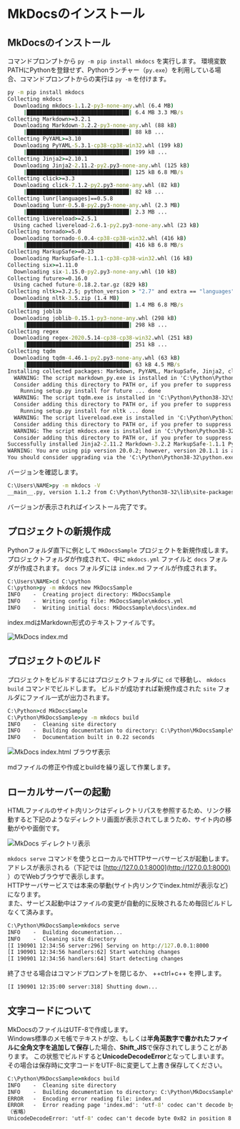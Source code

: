 # MkDocsのインストール

## MkDocsのインストール

コマンドプロンプトから `py -m pip install mkdocs` を実行します。
環境変数PATHにPythonを登録せず、Pythonランチャー（`py.exe`）を利用している場合、コマンドプロンプトからの実行は `py -m` を付けます。

``` bat
py -m pip install mkdocs
Collecting mkdocs
  Downloading mkdocs-1.1.2-py3-none-any.whl (6.4 MB)
     |████████████████████████████████| 6.4 MB 3.3 MB/s
Collecting Markdown>=3.2.1
  Downloading Markdown-3.2.2-py3-none-any.whl (88 kB)
     |████████████████████████████████| 88 kB ...
Collecting PyYAML>=3.10
  Downloading PyYAML-5.3.1-cp38-cp38-win32.whl (199 kB)
     |████████████████████████████████| 199 kB ...
Collecting Jinja2>=2.10.1
  Downloading Jinja2-2.11.2-py2.py3-none-any.whl (125 kB)
     |████████████████████████████████| 125 kB 6.8 MB/s
Collecting click>=3.3
  Downloading click-7.1.2-py2.py3-none-any.whl (82 kB)
     |████████████████████████████████| 82 kB ...
Collecting lunr[languages]==0.5.8
  Downloading lunr-0.5.8-py2.py3-none-any.whl (2.3 MB)
     |████████████████████████████████| 2.3 MB ...
Collecting livereload>=2.5.1
  Using cached livereload-2.6.1-py2.py3-none-any.whl (23 kB)
Collecting tornado>=5.0
  Downloading tornado-6.0.4-cp38-cp38-win32.whl (416 kB)
     |████████████████████████████████| 416 kB 6.8 MB/s
Collecting MarkupSafe>=0.23
  Downloading MarkupSafe-1.1.1-cp38-cp38-win32.whl (16 kB)
Collecting six>=1.11.0
  Downloading six-1.15.0-py2.py3-none-any.whl (10 kB)
Collecting future>=0.16.0
  Using cached future-0.18.2.tar.gz (829 kB)
Collecting nltk>=3.2.5; python_version > "2.7" and extra == "languages"
  Downloading nltk-3.5.zip (1.4 MB)
     |████████████████████████████████| 1.4 MB 6.8 MB/s
Collecting joblib
  Downloading joblib-0.15.1-py3-none-any.whl (298 kB)
     |████████████████████████████████| 298 kB ...
Collecting regex
  Downloading regex-2020.5.14-cp38-cp38-win32.whl (251 kB)
     |████████████████████████████████| 251 kB ...
Collecting tqdm
  Downloading tqdm-4.46.1-py2.py3-none-any.whl (63 kB)
     |████████████████████████████████| 63 kB 4.5 MB/s
Installing collected packages: Markdown, PyYAML, MarkupSafe, Jinja2, click, six, future, joblib, regex, tqdm, nltk, lunr, tornado, livereload, mkdocs
  WARNING: The script markdown_py.exe is installed in 'C:\Python\Python38-32\Scripts' which is not on PATH.
  Consider adding this directory to PATH or, if you prefer to suppress this warning, use --no-warn-script-location.
    Running setup.py install for future ... done
  WARNING: The script tqdm.exe is installed in 'C:\Python\Python38-32\Scripts' which is not on PATH.
  Consider adding this directory to PATH or, if you prefer to suppress this warning, use --no-warn-script-location.
    Running setup.py install for nltk ... done
  WARNING: The script livereload.exe is installed in 'C:\Python\Python38-32\Scripts' which is not on PATH.
  Consider adding this directory to PATH or, if you prefer to suppress this warning, use --no-warn-script-location.
  WARNING: The script mkdocs.exe is installed in 'C:\Python\Python38-32\Scripts' which is not on PATH.
  Consider adding this directory to PATH or, if you prefer to suppress this warning, use --no-warn-script-location.
Successfully installed Jinja2-2.11.2 Markdown-3.2.2 MarkupSafe-1.1.1 PyYAML-5.3.1 click-7.1.2 future-0.18.2 joblib-0.15.1 livereload-2.6.1 lunr-0.5.8 mkdocs-1.1.2 nltk-3.5 regex-2020.5.14 six-1.15.0 tornado-6.0.4 tqdm-4.46.1
WARNING: You are using pip version 20.0.2; however, version 20.1.1 is available.
You should consider upgrading via the 'C:\Python\Python38-32\python.exe -m pip install --upgrade pip' command.
```

バージョンを確認します。

``` bat
C:\Users\NAME>py -m mkdocs -V
__main__.py, version 1.1.2 from C:\Python\Python38-32\lib\site-packages\mkdocs (Python 3.8)
```

バージョンが表示されればインストール完了です。

## プロジェクトの新規作成

Pythonフォルダ直下に例として `MkDocsSample` プロジェクトを新規作成します。
プロジェクトフォルダが作成されて、中に `mkdocs.yml` ファイルと `docs` フォルダが作成されます。
`docs` フォルダには `index.md` ファイルが作成されます。

``` bat
C:\Users\NAME>cd C:\python
C:\python>py -m mkdocs new MkDocsSample
INFO    -  Creating project directory: MkDocsSample
INFO    -  Writing config file: MkDocsSample\mkdocs.yml
INFO    -  Writing initial docs: MkDocsSample\docs\index.md
```

index.mdはMarkdown形式のテキストファイルです。

![MkDocs index.md](img\mkdocs01.png "MkDocs index.md")

## プロジェクトのビルド

プロジェクトをビルドするにはプロジェクトフォルダに `cd` で移動し、 `mkdocs build` コマンドでビルドします。
ビルドが成功すれば新規作成された `site` フォルダにファイル一式が出力されます。

``` bat
C:\Python>cd MkDocsSample
C:\Python\MkDocsSample>py -m mkdocs build
INFO    -  Cleaning site directory
INFO    -  Building documentation to directory: C:\Python\MkDocsSample\site
INFO    -  Documentation built in 0.22 seconds
```

![MkDocs index.html ブラウザ表示](img\mkdocs02.png "MkDocs indexl.html ブラウザ表示")

mdファイルの修正や作成とbuildを繰り返して作業します。

## ローカルサーバーの起動

HTMLファイルのサイト内リンクはディレクトリパスを参照するため、リンク移動すると下記のようなディレクトリ画面が表示されてしまうため、サイト内の移動がやや面倒です。

![MkDocs ディレクトリ表示](img\mkdocs03s.png "MkDocs ディレクトリ表示")

`mkdocs serve` コマンドを使うとローカルでHTTPサーバサービスが起動します。
アドレスが表示される（下記では [http://127.0.0.1:8000](http://127.0.0.1:8000) ）のでWebブラウザで表示します。  
HTTPサーバサービスでは本来の挙動(サイト内リンクでindex.htmlが表示など)になります。  
また、サービス起動中はファイルの変更が自動的に反映されるため毎回ビルドしなくて済みます。

``` bat
C:\Python\MkDocsSample>mkdocs serve
INFO    -  Building documentation...
INFO    -  Cleaning site directory
[I 190901 12:34:56 server:296] Serving on http://127.0.0.1:8000
[I 190901 12:34:56 handlers:62] Start watching changes
[I 190901 12:34:56 handlers:64] Start detecting changes
```

終了させる場合はコマンドプロンプトを閉じるか、 ++ctrl+c++ を押します。

``` bat
[I 190901 12:35:00 server:318] Shutting down...
```

## 文字コードについて

MkDocsのファイルはUTF-8で作成します。  
Windows標準のメモ帳でテキストが空、もしくは**半角英数字で書かれたファイルに全角文字を追加して保存**した場合、**Shift_JIS**で保存されてしまうことがあります。
この状態でビルドすると**UnicodeDecodeError**となってしまいます。
その場合は保存時に文字コードをUTF-8に変更して上書き保存してください。

``` bat
C:\Python\MkDocsSample>mkdocs build
INFO    -  Cleaning site directory
INFO    -  Building documentation to directory: C:\Python\MkDocsSample\site
ERROR   -  Encoding error reading file: index.md
ERROR   -  Error reading page 'index.md': 'utf-8' codec can't decode byte 0x82 in position 8: invalid start byte
（省略）
UnicodeDecodeError: 'utf-8' codec can't decode byte 0x82 in position 8: invalid start byte
```
